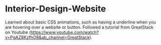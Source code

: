 # Interior-Design-Website

Learned about basic CSS animations, such as having a underline when you are hovering over a website or button. Followed a tutorial from GreatStack on Youtube (https://www.youtube.com/watch?v=PgAZ8KzfhO8&ab_channel=GreatStack).
